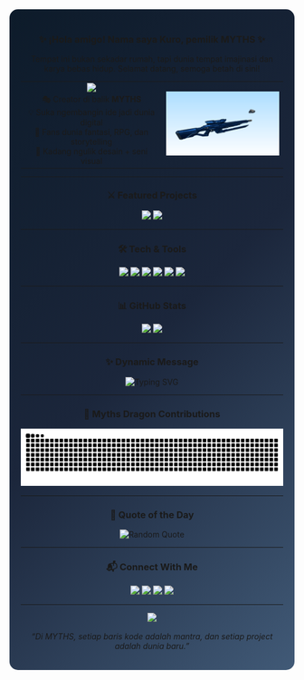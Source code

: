 <div style="background: linear-gradient(135deg, #0d1b2a, #1b263b, #415a77); padding: 20px; border-radius: 15px;">

<h3 align="center">✨ ¡Hola amigo! Nama saya Kuro, pemilik MYTHS ✨</h3>
<p align="center">
Tempat ini bukan sekadar rumah, tapi dunia tempat imajinasi dan karya bebas hidup.  
Selamat datang, semoga betah di sini!
</p>

<!-- PP & GIF Sekaligus -->
<table align="center">
<tr>
  <td align="center">
    <img src="https://avatars.githubusercontent.com/u/227951065?v=4" height="150"/><br>
    🎭 Creator di balik <b>MYTHS</b><br>
    💡 Suka ngembangin ide jadi dunia digital<br>
    🐉 Fans dunia fantasi, RPG, dan storytelling<br>
    🎨 Kadang ngulik desain + seni visual
  </td>
  <td align="center">
    <img src="dokumen/Primordial Myths.gif" alt="Primordial Myths GIF" style="max-width:200px;height:auto;"/>
  </td>
</tr>
</table>

---

<h3 align="center">⚔️ Featured Projects</h3>

<p align="center">
  <a href="https://github.com/kuro-myths/global-map"><img src="https://img.shields.io/badge/Myths-Global_Map-blue?style=for-the-badge&logo=github"></a>
  <a href="https://github.com/kuro-myths/awakening"><img src="https://img.shields.io/badge/Portal-Legenda_Awakening-purple?style=for-the-badge&logo=github"></a>
</p>

---

<h3 align="center">🛠️ Tech & Tools</h3>

<p align="center">
  <img src="https://cdn.jsdelivr.net/gh/devicons/devicon/icons/html5/html5-original.svg" height="30"/>
  <img src="https://cdn.jsdelivr.net/gh/devicons/devicon/icons/css3/css3-original.svg" height="30"/>
  <img src="https://cdn.jsdelivr.net/gh/devicons/devicon/icons/javascript/javascript-original.svg" height="30"/>
  <img src="https://cdn.jsdelivr.net/gh/devicons/devicon/icons/python/python-original.svg" height="30"/>
  <img src="https://cdn.jsdelivr.net/gh/devicons/devicon/icons/figma/figma-original.svg" height="30"/>
  <img src="https://cdn.jsdelivr.net/gh/devicons/devicon/icons/laravel/laravel-original.svg" height="30"/>
</p>

---

<h3 align="center">📊 GitHub Stats</h3>

<div align="center">
  <img src="https://github-readme-stats.vercel.app/api?username=kuro-myths&theme=tokyonight&show_icons=true" height="150"/>
  <img src="https://github-readme-stats.vercel.app/api/top-langs/?username=kuro-myths&layout=compact&theme=tokyonight" height="150"/>
</div>

---

<h3 align="center">✨ Dynamic Message</h3>

<p align="center">
  <img src="https://readme-typing-svg.demolab.com?font=Fira+Code&weight=600&size=24&pause=1000&color=7DF9FF&center=true&vCenter=true&width=600&lines=Selamat+Datang+di+MYTHS!;Dunia+Fantasi+%26+Kreativitas;Setiap+Kode+adalah+Mantra;Setiap+Project+adalah+Dunia+Baru" alt="Typing SVG" />
</p>

---

<h3 align="center">🐉 Myths Dragon Contributions</h3>

<p align="center">
  <picture>
    <source media="(prefers-color-scheme: dark)" srcset="https://raw.githubusercontent.com/kuro-myths/ular/output/github-snake-dark.svg" />
    <source media="(prefers-color-scheme: light)" srcset="https://raw.githubusercontent.com/kuro-myths/ular/output/github-snake.svg" />
    <img alt="github-snake" src="https://raw.githubusercontent.com/kuro-myths/ular/output/github-snake.svg" />
  </picture>
</p>

---

<h3 align="center">📅 Quote of the Day</h3>

<p align="center">
  <img src="https://quotes-github-readme.vercel.app/api?type=horizontal&theme=tokyonight" alt="Random Quote"/>
</p>

---

<h3 align="center">📬 Connect With Me</h3>

<p align="center">
  <img src="https://img.shields.io/static/v1?message=Youtube&logo=youtube&color=FF0000&logoColor=white&style=for-the-badge" height="35"/>
  <img src="https://img.shields.io/static/v1?message=Instagram&logo=instagram&color=E4405F&logoColor=white&style=for-the-badge" height="35"/>
  <img src="https://img.shields.io/static/v1?message=Discord&logo=discord&color=7289DA&logoColor=white&style=for-the-badge" height="35"/>
  <img src="https://img.shields.io/static/v1?message=Gmail&logo=gmail&color=D14836&logoColor=white&style=for-the-badge" height="35"/>
</p>

---

<p align="center">
  <img src="https://visitor-badge.laobi.icu/badge?page_id=kuro-myths.kuro-myths&" />
</p>

<p align="center"><i>“Di MYTHS, setiap baris kode adalah mantra, dan setiap project adalah dunia baru.”</i></p>

</div>
